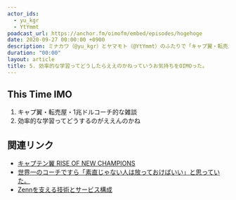 ```yaml
---
actor_ids:
  - yu_kgr
  - YtYmmt
poadcast_url: https://anchor.fm/oimofm/embed/episodes/hogehoge
date: 2020-09-27 00:00:00 +0900
description: ミナカワ（@yu_kgr）とヤマモト（@YtYmmt）のふたりで「キャプ翼・転売屋・1兆ドルコーチ」的な雑談をしつつ「効率的な学習ってどうするのがええのかね」っていうOIMOをしました。
duration: "00:00"
layout: article
title: 5. 効率的な学習ってどうしたらええのかねっていうお気持ちをOIMOった。
---
```


## This Time IMO

1. キャプ翼・転売屋・1兆ドルコーチ的な雑談
2. 効率的な学習ってどうするのがええんのかね

## 関連リンク

- [キャプテン翼 RISE OF NEW CHAMPIONS](https://captaintsubasa-csgame.bn-ent.net/)
- [世界一のコーチですら「素直じゃない人は放っておけばいい」と思っていた。](https://blog.tinect.jp/?p=66220)
- [Zennを支える技術とサービス構成](https://zenn.dev/catnose99/articles/zenn-dev-stack)
